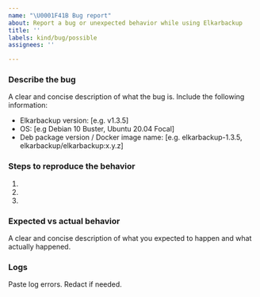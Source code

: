 ```yaml
---
name: "\U0001F41B Bug report"
about: Report a bug or unexpected behavior while using Elkarbackup
title: ''
labels: kind/bug/possible
assignees: ''

---
```


### Describe the bug

A clear and concise description of what the bug is. Include the following information:

- Elkarbackup version: [e.g. v1.3.5]
- OS: [e.g Debian 10 Buster, Ubuntu 20.04 Focal]
- Deb package version / Docker image name: [e.g. elkarbackup-1.3.5, elkarbackup/elkarbackup:x.y.z]

### Steps to reproduce the behavior

1.
2.
3.

### Expected vs actual behavior

A clear and concise description of what you expected to happen and what actually happened.

### Logs

Paste log errors. Redact if needed.

